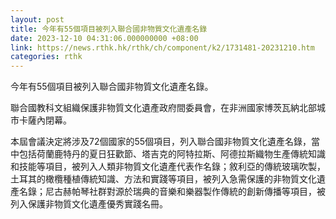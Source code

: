 ```yaml
---
layout: post
title: 今年有55個項目被列入聯合國非物質文化遺產名錄
date: 2023-12-10 04:31:06.000000000 +08:00
link: https://news.rthk.hk/rthk/ch/component/k2/1731481-20231210.htm
categories: rthk
---
```


今年有55個項目被列入聯合國非物質文化遺產名錄。

聯合國教科文組織保護非物質文化遺產政府間委員會，在非洲國家博茨瓦納北部城市卡薩內閉幕。

本屆會議決定將涉及72個國家的55個項目，列入聯合國非物質文化遺產名錄，當中包括荷蘭鹿特丹的夏日狂歡節、塔吉克的阿特拉斯、阿德拉斯織物生產傳統知識和技能等項目，被列入人類非物質文化遺產代表作名錄；敘利亞的傳統玻璃吹製，土耳其的橄欖種植傳統知識、方法和實踐等項目，被列入急需保護的非物質文化遺產名錄；尼古赫帕琴社群對源於瑞典的音樂和樂器製作傳統的創新傳播等項目，被列入保護非物質文化遺產優秀實踐名冊。
